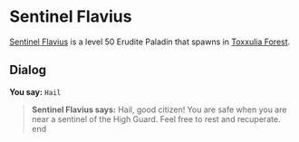 # Sentinel Flavius



[Sentinel Flavius](/npc/38075) is a level 50 Erudite Paladin that spawns in [Toxxulia Forest](/zone/38).



## Dialog

**You say:** `Hail`



>**Sentinel Flavius says:** Hail, good citizen! You are safe when you are near a sentinel of the High Guard. Feel free to rest and recuperate.
end






